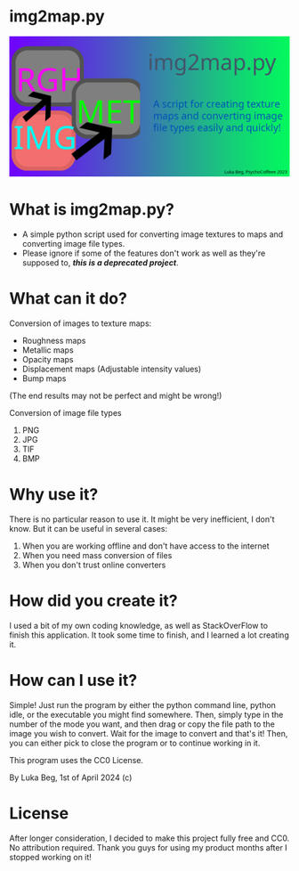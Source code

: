 # **img2map.py**
![](https://github.com/PsychoCoffee/img2map/blob/main/banner.png)
# What is img2map.py?
 - A simple python script used for converting image textures to maps and converting image file types.
 - Please ignore if some of the features don't work as well as they're supposed to, ***this is a deprecated project***.
 # What can it do?
 Conversion of images to texture maps:
 
 - Roughness maps
 - Metallic maps
 - Opacity maps
 - Displacement maps (Adjustable intensity values)
 - Bump maps
 
 (The end results may not be perfect and might be wrong!)
 
Conversion of image file types

 1. PNG
 2. JPG
 3. TIF
 4. BMP
 
# Why use it?
There is no particular reason to use it. It might be very inefficient, I don't know. But it can be useful in several cases:
 1. When you are working offline and don't have access to the internet
 2. When you need mass conversion of files
 3. When you don't trust online converters
# How did you create it?
I used a bit of my own coding knowledge, as well as StackOverFlow to finish this application.
It took some time to finish, and I learned a lot creating it.

# How can I use it?
Simple! Just run the program by either the python command line, python idle, or the executable you might find somewhere.
Then, simply type in the number of the mode you want, and then drag or copy the file path to the image you wish to convert.
Wait for the image to convert and that's it! Then, you can either pick to close the program or to continue working in it.

This program uses the CC0 License.


By Luka Beg, 1st of April 2024 (c)

# License
After longer consideration, I decided to make this project fully free and CC0. No attribution required. Thank you guys for using my product months after I stopped working on it!
